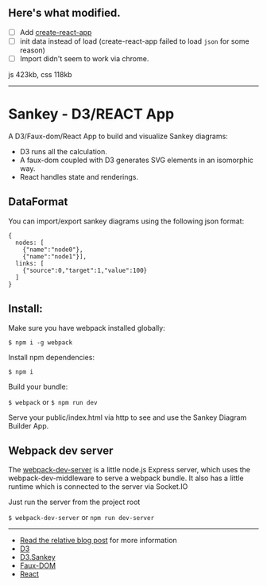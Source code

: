 ## Here's what modified. 
- [ ] Add [create-react-app](https://github.com/facebookincubator/create-react-app)
- [ ] init data instead of load (create-react-app failed to load `json` for some reason)
- [ ] Import didn't seem to work via chrome.

js 423kb, css 118kb

---

Sankey - D3/REACT App 
===========================

A D3/Faux-dom/React App to build and visualize Sankey diagrams:

- D3 runs all the calculation.
- A faux-dom coupled with D3 generates SVG elements in an isomorphic way.
- React handles state and renderings.

## DataFormat

You can import/export sankey diagrams using the following json format:

```
{ 
  nodes: [
    {"name":"node0"},
    {"name":"node1"}], 
  links: [
    {"source":0,"target":1,"value":100}
  ]
}
```

## Install:

Make sure you have webpack installed globally:

`$ npm i -g webpack`

Install npm dependencies:

`$ npm i`

Build your bundle:

`$ webpack` or
`$ npm run dev`

Serve your public/index.html via http to see and use the Sankey Diagram Builder App. 

## Webpack dev server

The [webpack-dev-server](https://webpack.github.io/docs/webpack-dev-server.html) is a little node.js Express server, which uses the webpack-dev-middleware to serve a webpack bundle. It also has a little runtime which is connected to the server via Socket.IO

Just run the server from the project root

`$ webpack-dev-server` or
`npm run dev-server`

***

- [Read the relative blog post](http://nick.balestra.ch/2015/sankey-d3-faux-DOM-react) for more information
- [D3](https://github.com/mbostock/d3)
- [D3.Sankey](https://github.com/d3/d3-plugins/tree/master/sankey)
- [Faux-DOM](https://github.com/Olical/react-faux-dom)
- [React](https://github.com/facebook/react)
